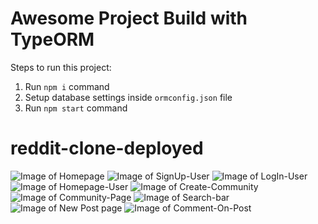 # Awesome Project Build with TypeORM

Steps to run this project:

1. Run `npm i` command
2. Setup database settings inside `ormconfig.json` file
3. Run `npm start` command
# reddit-clone-deployed
![Image of Homepage](https://github.com/atharva20-coder/mock-images/blob/main/readit_%20the%20front%20page%20of%20the%20internet%20%E2%80%94%20Mozilla%20Firefox%2004-03-2021%2010_28_50.png)
![Image of SignUp-User](https://github.com/atharva20-coder/mock-images/blob/main/Register%20%E2%80%94%20Mozilla%20Firefox%2004-03-2021%2010_32_55.png)
![Image of LogIn-User](https://github.com/atharva20-coder/mock-images/blob/main/Login%20%E2%80%94%20Mozilla%20Firefox%2004-03-2021%2010_39_43.png)
![Image of Homepage-User](https://github.com/atharva20-coder/mock-images/blob/main/Register%20%E2%80%94%20Mozilla%20Firefox%2004-03-2021%2010_33_32.png)
![Image of Create-Community](https://github.com/atharva20-coder/mock-images/blob/main/Register%20%E2%80%94%20Mozilla%20Firefox%2004-03-2021%2010_33_39.png)
![Image of Community-Page](https://github.com/atharva20-coder/mock-images/blob/main/Register%20%E2%80%94%20Mozilla%20Firefox%2004-03-2021%2010_34_11.png)
![Image of Search-bar](https://github.com/atharva20-coder/mock-images/blob/main/Register%20%E2%80%94%20Mozilla%20Firefox%2004-03-2021%2010_33_52.png)
![Image of New Post page](https://github.com/atharva20-coder/mock-images/blob/main/Register%20%E2%80%94%20Mozilla%20Firefox%2004-03-2021%2010_34_42.png)
![Image of Comment-On-Post](https://github.com/atharva20-coder/mock-images/blob/main/Register%20%E2%80%94%20Mozilla%20Firefox%2004-03-2021%2010_34_24.png)
